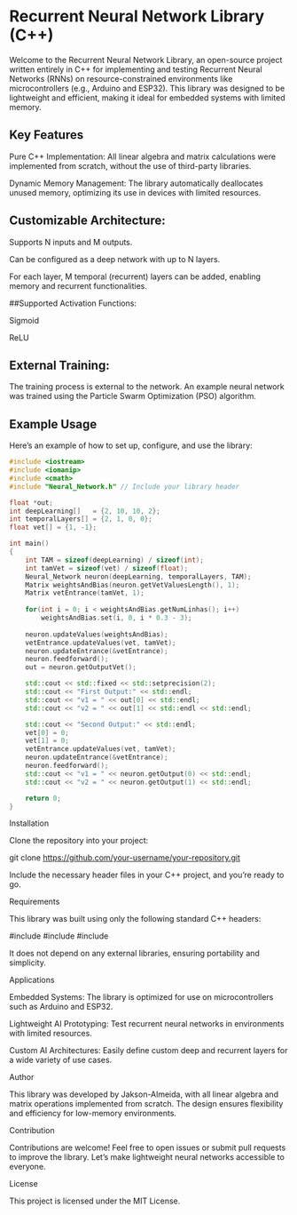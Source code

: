 
# Recurrent Neural Network Library (C++)

Welcome to the Recurrent Neural Network Library, an open-source project written entirely in C++ for implementing and testing Recurrent Neural Networks (RNNs) on resource-constrained environments like microcontrollers (e.g., Arduino and ESP32). This library was designed to be lightweight and efficient, making it ideal for embedded systems with limited memory.

## Key Features

Pure C++ Implementation: All linear algebra and matrix calculations were implemented from scratch, without the use of third-party libraries.

Dynamic Memory Management: The library automatically deallocates unused memory, optimizing its use in devices with limited resources.

## Customizable Architecture:

Supports N inputs and M outputs.

Can be configured as a deep network with up to N layers.

For each layer, M temporal (recurrent) layers can be added, enabling memory and recurrent functionalities.


##Supported Activation Functions:

Sigmoid

ReLU


## External Training: 

The training process is external to the network. An example neural network was trained using the Particle Swarm Optimization (PSO) algorithm.


## Example Usage

Here’s an example of how to set up, configure, and use the library:

```c++
#include <iostream>
#include <iomanip>
#include <cmath>
#include "Neural_Network.h" // Include your library header

float *out;
int deepLearning[]   = {2, 10, 10, 2};
int temporalLayers[] = {2, 1, 0, 0};
float vet[] = {1, -1};

int main()
{
    int TAM = sizeof(deepLearning) / sizeof(int);
    int tamVet = sizeof(vet) / sizeof(float);
    Neural_Network neuron(deepLearning, temporalLayers, TAM);
    Matrix weightsAndBias(neuron.getVetValuesLength(), 1);
    Matrix vetEntrance(tamVet, 1);
    
    for(int i = 0; i < weightsAndBias.getNumLinhas(); i++)
        weightsAndBias.set(i, 0, i * 0.3 - 3);
    
    neuron.updateValues(weightsAndBias);
    vetEntrance.updateValues(vet, tamVet);
    neuron.updateEntrance(&vetEntrance);
    neuron.feedforward();
    out = neuron.getOutputVet();

    std::cout << std::fixed << std::setprecision(2);
    std::cout << "First Output:" << std::endl;
    std::cout << "v1 = " << out[0] << std::endl;
    std::cout << "v2 = " << out[1] << std::endl << std::endl;

    std::cout << "Second Output:" << std::endl;
    vet[0] = 0;
    vet[1] = 0;
    vetEntrance.updateValues(vet, tamVet);
    neuron.updateEntrance(&vetEntrance);
    neuron.feedforward();
    std::cout << "v1 = " << neuron.getOutput(0) << std::endl;
    std::cout << "v2 = " << neuron.getOutput(1) << std::endl;

    return 0;
}
```


Installation

Clone the repository into your project:

git clone https://github.com/your-username/your-repository.git

Include the necessary header files in your C++ project, and you’re ready to go.

Requirements

This library was built using only the following standard C++ headers:

#include <iostream>
#include <iomanip>
#include <cmath>

It does not depend on any external libraries, ensuring portability and simplicity.

Applications

Embedded Systems: The library is optimized for use on microcontrollers such as Arduino and ESP32.

Lightweight AI Prototyping: Test recurrent neural networks in environments with limited resources.

Custom AI Architectures: Easily define custom deep and recurrent layers for a wide variety of use cases.


Author

This library was developed by Jakson-Almeida, with all linear algebra and matrix operations implemented from scratch. The design ensures flexibility and efficiency for low-memory environments.

Contribution

Contributions are welcome! Feel free to open issues or submit pull requests to improve the library. Let’s make lightweight neural networks accessible to everyone.

License

This project is licensed under the MIT License.